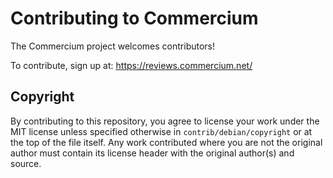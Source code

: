 Contributing to Commercium
===========================

The Commercium project welcomes contributors!

To contribute, sign up at: https://reviews.commercium.net/


Copyright
---------

By contributing to this repository, you agree to license your work under the
MIT license unless specified otherwise in `contrib/debian/copyright` or at
the top of the file itself. Any work contributed where you are not the original
author must contain its license header with the original author(s) and source.
